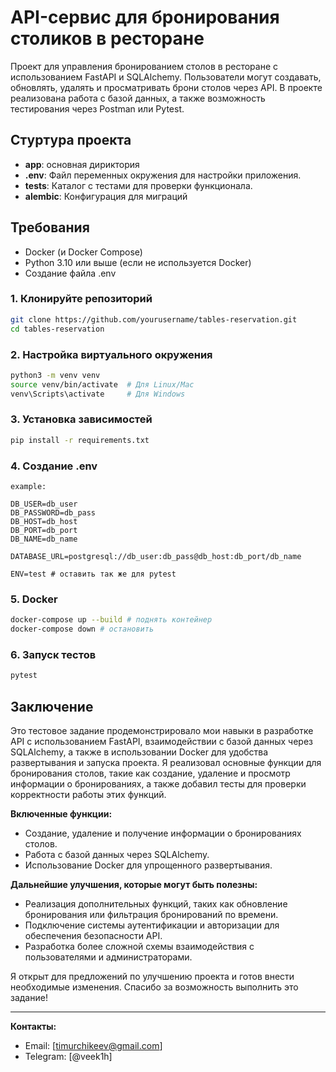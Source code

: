 # API-сервис для бронирования столиков в ресторане 

Проект для управления бронированием столов в ресторане с использованием FastAPI и SQLAlchemy. 
Пользователи могут создавать, обновлять, удалять и просматривать брони столов через API. 
В проекте реализована работа с базой данных, а также возможность тестирования через Postman или Pytest.

## Стуртура проекта
- **app**: основная дириктория
- **.env**: Файл переменных окружения для настройки приложения. 
- **tests**: Каталог с тестами для проверки функционала.
- **alembic**: Конфигурация для миграций 

## Требования

- Docker (и Docker Compose)
- Python 3.10 или выше (если не используется Docker)
- Создание файла .env

### 1. Клонируйте репозиторий

```bash
git clone https://github.com/yourusername/tables-reservation.git
cd tables-reservation
```

### 2. Настройка виртуального окружения

```bash
python3 -m venv venv
source venv/bin/activate  # Для Linux/Mac
venv\Scripts\activate     # Для Windows
```

### 3. Установка зависимостей 
```bash
pip install -r requirements.txt
```

### 4. Создание .env

```
example:

DB_USER=db_user
DB_PASSWORD=db_pass
DB_HOST=db_host
DB_PORT=db_port
DB_NAME=db_name

DATABASE_URL=postgresql://db_user:db_pass@db_host:db_port/db_name

ENV=test # оcтавить так же для pytest

```

### 5. Docker

```bash
docker-compose up --build # поднять контейнер 
docker-compose down # остановить 
```

### 6. Запуск тестов
```bash
pytest
```

## Заключение

Это тестовое задание продемонстрировало мои навыки в разработке API с использованием FastAPI, взаимодействии с базой данных через SQLAlchemy, а также в использовании Docker для удобства развертывания и запуска проекта. Я реализовал основные функции для бронирования столов, такие как создание, удаление и просмотр информации о бронированиях, а также добавил тесты для проверки корректности работы этих функций.

**Включенные функции:**
- Создание, удаление и получение информации о бронированиях столов.
- Работа с базой данных через SQLAlchemy.
- Использование Docker для упрощенного развертывания.

**Дальнейшие улучшения, которые могут быть полезны:**
- Реализация дополнительных функций, таких как обновление бронирования или фильтрация бронирований по времени.
- Подключение системы аутентификации и авторизации для обеспечения безопасности API.
- Разработка более сложной схемы взаимодействия с пользователями и администраторами.

Я открыт для предложений по улучшению проекта и готов внести необходимые изменения. Спасибо за возможность выполнить это задание!

---

**Контакты:**
- Email: [timurchikeev@gmail.com]
- Telegram: [@veek1h]
